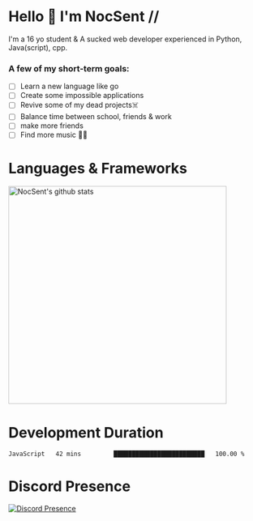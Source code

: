 # Hello 👋 I'm NocSent //

I'm a 16 yo student & A sucked web developer experienced in Python, Java(script), cpp. 
### A few of my short-term goals:
- [ ] Learn a new language like go
- [ ] Create some impossible applications
- [ ] Revive some of my dead projects☠️
- [ ] Balance time between school, friends & work
- [ ] make more friends
- [ ] Find more music 🎵🎶

# Languages & Frameworks
<img src="https://github-readme-stats.vercel.app/api?username=NocSent&show_icons=true" width="430px" alt="NocSent's github stats" title="NocSent's github stats" />

# Development Duration

<!--START_SECTION:waka-->

```text
JavaScript   42 mins         █████████████████████████   100.00 %
```

<!--END_SECTION:waka-->

# Discord Presence
[![Discord Presence](https://lanyard.cnrad.dev/api/418707912836382721)](https:/kevinthomas.codes/)
